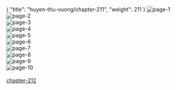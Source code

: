{ "title": "huyen-thu-vuong/chapter-211", "weight": 211 }
<img src="huyen-thu-vuong_0211_01-ad6d2b15fb67979e3b660ea9d8cdf282.webp" alt="page-1" origin="http://1.bp.blogspot.com/-TueTFC1XE2g/Wv_x086CsNI/AAAAAAAAEvg/G3qR7x5wwR0669wyioNIzPMpqtCYuW_owCLcBGAs/s1600/1.jpg?imgmax=0"><br/>
<img src="huyen-thu-vuong_0211_02-04c43efb4f8684a560454da61cc5b816.webp" alt="page-2" origin="http://1.bp.blogspot.com/-xXtpeSFmh0M/Wv_x02s-mpI/AAAAAAAAEvk/N0IBVkqWkCQ4idWE_npdc-MSgmDw9BG2ACLcBGAs/s1600/2.jpg?imgmax=0"><br/>
<img src="huyen-thu-vuong_0211_03-2618afd903273d544f86606925e6b254.webp" alt="page-3" origin="http://1.bp.blogspot.com/-zZIAGUWpA9Y/Wv_x10mWbqI/AAAAAAAAEvs/_1OnmiSasT05ajW3w7yi0GpRZ3Z7ZyrwgCLcBGAs/s1600/3.jpg?imgmax=0"><br/>
<img src="huyen-thu-vuong_0211_04-a5deb92d6c104628fed0360a64ebd85a.webp" alt="page-4" origin="http://1.bp.blogspot.com/-r4lAizRlUwM/Wv_x2ChYggI/AAAAAAAAEvw/zPT_3ZRUXnsB3lKiZmJbsEMx7XTlS6qDQCLcBGAs/s1600/4.jpg?imgmax=0"><br/>
<img src="huyen-thu-vuong_0211_05-6e557b03bc66b9b857e37891f0303dd5.webp" alt="page-5" origin="http://1.bp.blogspot.com/-9BiGoHs9RO0/Wv_x2BLIMII/AAAAAAAAEv0/YhrhHyBKZT8arXduXTFlbpABoQUEdh6hQCLcBGAs/s1600/5.jpg?imgmax=0"><br/>
<img src="huyen-thu-vuong_0211_06-c3d1aa67c11cb6cd84582dc62d99764c.webp" alt="page-6" origin="http://1.bp.blogspot.com/-XjUXUPwoA38/Wv_x29YU-oI/AAAAAAAAEv4/YjuVG8-w6lEDmg5IBB7HwZsBapxfX6JTgCLcBGAs/s1600/6.jpg?imgmax=0"><br/>
<img src="huyen-thu-vuong_0211_07-65ef38271423938f55b0e76660089ba4.webp" alt="page-7" origin="http://1.bp.blogspot.com/-twGCe229wck/Wv_x3NeLMII/AAAAAAAAEv8/sOS671KX7GI78medpvp532HEAsj_QdGQgCLcBGAs/s1600/7.jpg?imgmax=0"><br/>
<img src="huyen-thu-vuong_0211_08-9b80dc0c3fea43bd3cc58a104767afcc.webp" alt="page-8" origin="http://1.bp.blogspot.com/-OB0e-p4bx0A/Wv_x3OfEM5I/AAAAAAAAEwA/zto5QrCXJx4IJ2UG5Zk3MAnWcCHSwEF3wCLcBGAs/s1600/8.jpg?imgmax=0"><br/>
<img src="huyen-thu-vuong_0211_09-2d894c2cc8eaec9a929c6b7d5839f304.webp" alt="page-9" origin="http://1.bp.blogspot.com/-x3A7TavNwPg/Wv_x3pa-3BI/AAAAAAAAEwE/1FHtsmsydGAR2nhVDLYp35A1ghqs19wdACLcBGAs/s1600/9.jpg?imgmax=0"><br/>
<img src="huyen-thu-vuong_0211_10-aae4bf71063781a804138c1d910cc20d.webp" alt="page-10" origin="http://1.bp.blogspot.com/-6LTxJ-Xn6Uc/Wv_x09TOcGI/AAAAAAAAEvo/sGVkiPPZpDgSa4iSNb2rswZucLtuKUpAACLcBGAs/s1600/10.jpg?imgmax=0"><br/>
<br/><a class="nextchap" href="/huyen-thu-vuong/chapter-212">chapter-212</a>
